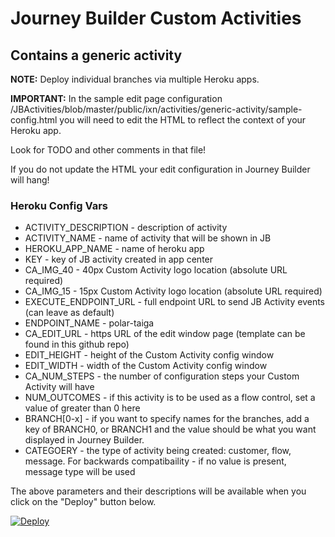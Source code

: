 # Journey Builder Custom Activities
## Contains a generic activity

**NOTE:** Deploy individual branches via multiple Heroku apps.

**IMPORTANT:** In the sample edit page configuration /JBActivities/blob/master/public/ixn/activities/generic-activity/sample-config.html you will need to edit the HTML to reflect the context of your Heroku app. 

Look for TODO and other comments in that file! 

If you do not update the HTML your edit configuration in Journey Builder will hang!

### Heroku Config Vars

* ACTIVITY_DESCRIPTION - description of activity
* ACTIVITY_NAME - name of activity that will be shown in JB
* HEROKU_APP_NAME - name of heroku app
* KEY - key of JB activity created in app center
* CA_IMG_40 - 40px Custom Activity logo location (absolute URL required)
* CA_IMG_15 - 15px Custom Activity logo location (absolute URL required)
* EXECUTE_ENDPOINT_URL - full endpoint URL to send JB Activity events (can leave as default)
* ENDPOINT_NAME - polar-taiga
* CA_EDIT_URL - https URL of the edit window page (template can be found in this github repo)
* EDIT_HEIGHT - height of the Custom Activity config window 
* EDIT_WIDTH - width of the Custom Activity config window
* CA_NUM_STEPS - the number of configuration steps your Custom Activity will have
* NUM_OUTCOMES - if this activity is to be used as a flow control, set a value of greater than 0 here
* BRANCH[0-x] - if you want to specify names for the branches, add a key of BRANCH0, or BRANCH1 and the value should be what you want displayed in Journey Builder.
* CATEGOERY - the type of activity being created: customer, flow, message. For backwards compatibaility - if no value is present, message type will be used

The above parameters and their descriptions will be available when you click on the "Deploy" button below.

<a href="https://heroku.com/deploy">
  <img src="https://www.herokucdn.com/deploy/button.svg" alt="Deploy">
</a>

